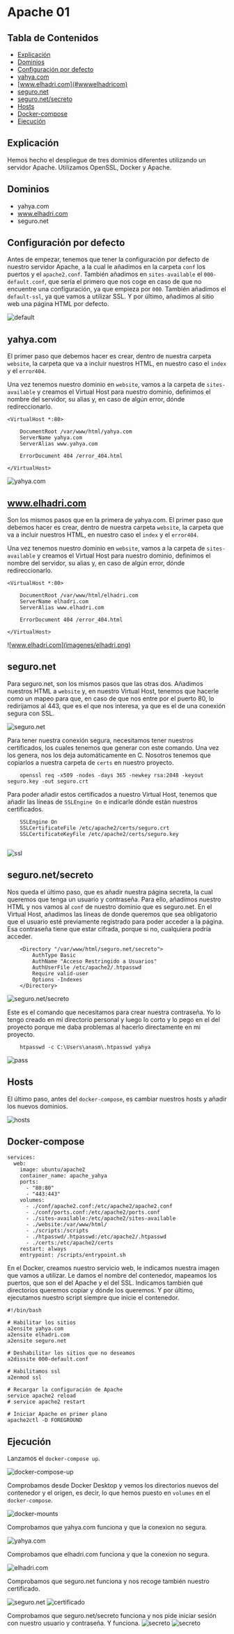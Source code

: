 # Apache 01

## Tabla de Contenidos

- [Explicación](#explicación)
- [Dominios](#dominios)
- [Configuración por defecto](#configuración-por-defecto)
- [yahya.com](#yahacom)
- [www.elhadri.com](#wwwelhadricom)
- [seguro.net](#seguronet)
- [seguro.net/secreto](#seguronetsecreto)
- [Hosts](#hosts)
- [Docker-compose](#docker-compose)
- [Ejecución](#ejecución)


## Explicación

Hemos hecho el despliegue de tres dominios diferentes utilizando un servidor Apache. Utilizamos OpenSSL, Docker y Apache.

## Dominios

- yahya.com
- www.elhadri.com
- seguro.net

## Configuración por defecto

Antes de empezar, tenemos que tener la configuración por defecto de nuestro servidor Apache, a la cual le añadimos en la carpeta `conf` los puertos y el `apache2.conf`. También añadimos en `sites-available` el `000-default.conf`, que sería el primero que nos coge en caso de que no encuentre una configuración, ya que empieza por `000`. También añadimos el `default-ssl`, ya que vamos a utilizar SSL. Y por último, añadimos al sitio web una página HTML por defecto.

![default](imagenes/default.png)

## yahya.com

El primer paso que debemos hacer es crear, dentro de nuestra carpeta `website`, la carpeta que va a incluir nuestros HTML, en nuestro caso el `index` y el `error404`.

Una vez tenemos nuestro dominio en `website`, vamos a la carpeta de `sites-available` y creamos el Virtual Host para nuestro dominio, definimos el nombre del servidor, su alias y, en caso de algún error, dónde redireccionarlo.
```
<VirtualHost *:80>

	DocumentRoot /var/www/html/yahya.com
	ServerName yahya.com
	ServerAlias www.yahya.com
	
	ErrorDocument 404 /error_404.html

</VirtualHost>
```
![yahya.com](imagenes/yahya-com.png)

## www.elhadri.com

Son los mismos pasos que en la primera de yahya.com. El primer paso que debemos hacer es crear, dentro de nuestra carpeta `website`, la carpeta que va a incluir nuestros HTML, en nuestro caso el `index` y el `error404`.

Una vez tenemos nuestro dominio en `website`, vamos a la carpeta de `sites-available` y creamos el Virtual Host para nuestro dominio, definimos el nombre del servidor, su alias y, en caso de algún error, dónde redireccionarlo.

```
<VirtualHost *:80>

	DocumentRoot /var/www/html/elhadri.com
	ServerName elhadri.com
	ServerAlias www.elhadri.com
	
	ErrorDocument 404 /error_404.html

</VirtualHost>
```

![www.elhadri.com](imagenes/elhadri.png)

## seguro.net

Para seguro.net, son los mismos pasos que las otras dos. Añadimos nuestros HTML a `website` y, en nuestro Virtual Host, tenemos que hacerle como un mapeo para que, en caso de que nos entre por el puerto 80, lo redirijamos al 443, que es el que nos interesa, ya que es el de una conexión segura con SSL.

![seguro.net](imagenes/seguro.png)


Para tener nuestra conexión segura, necesitamos tener nuestros certificados, los cuales tenemos que generar con este comando. Una vez los genera, nos los deja automáticamente en C. Nosotros tenemos que copiarlos a nuestra carpeta de `certs` en nuestro proyecto.

```
    openssl req -x509 -nodes -days 365 -newkey rsa:2048 -keyout seguro.key -out seguro.crt
```

Para poder añadir estos certificados a nuestro Virtual Host, tenemos que añadir las líneas de `SSLEngine On` e indicarle dónde están nuestros certificados.
```
    SSLEngine On
    SSLCertificateFile /etc/apache2/certs/seguro.crt
    SSLCertificateKeyFile /etc/apache2/certs/seguro.key 
    
```

![ssl](imagenes/ssl.png)

## seguro.net/secreto
Nos queda el último paso, que es añadir nuestra página secreta, la cual queremos que tenga un usuario y contraseña. Para ello, añadimos nuestro HTML y nos vamos al `conf` de nuestro dominio que es seguro.net. En el Virtual Host, añadimos las líneas de donde queremos que sea obligatorio que el usuario esté previamente registrado para poder acceder a la página. Esa contraseña tiene que estar cifrada, porque si no, cualquiera podría acceder.

```
    <Directory "/var/www/html/seguro.net/secreto">
        AuthType Basic
        AuthName "Acceso Restringido a Usuarios"
        AuthUserFile /etc/apache2/.htpasswd
        Require valid-user
        Options -Indexes
    </Directory>

```

![seguro.net/secreto](imagenes/secreto.png)


Este es el comando que necesitamos para crear nuestra contraseña. Yo lo tengo creado en mi directorio personal y luego lo corto y lo pego en el del proyecto porque me daba problemas al hacerlo directamente en mi proyecto.

```
    htpasswd -c C:\Users\anasm\.htpasswd yahya

```

![pass](imagenes/comando-pass.png)

## Hosts

El último paso, antes del `docker-compose`, es cambiar nuestros hosts y añadir los nuevos dominios.


![hosts](imagenes/hosts.png)

## Docker-compose

```
services:
  web:
    image: ubuntu/apache2 
    container_name: apache_yahya 
    ports:
      - "80:80" 
      - "443:443" 
    volumes:
      - ./conf/apache2.conf:/etc/apache2/apache2.conf 
      - ./conf/ports.conf:/etc/apache2/ports.conf 
      - ./sites-available:/etc/apache2/sites-available 
      - ./website:/var/www/html/ 
      - ./scripts:/scripts 
      - ./htpasswd/.htpasswd:/etc/apache2/.htpasswd 
      - ./certs:/etc/apache2/certs 
    restart: always
    entrypoint: /scripts/entrypoint.sh 
```

En el Docker, creamos nuestro servicio web, le indicamos nuestra imagen que vamos a utilizar. Le damos el nombre del contenedor, mapeamos los puertos, que son el del Apache y el del SSL. Indicamos también qué directorios queremos copiar y dónde los queremos. Y por último, ejecutamos nuestro script siempre que inicie el contenedor.

```
#!/bin/bash

# Habilitar los sitios
a2ensite yahya.com
a2ensite elhadri.com
a2ensite seguro.net

# Deshabilitar los sitios que no deseamos
a2dissite 000-default.conf

# Habilitamos ssl
a2enmod ssl

# Recargar la configuración de Apache
service apache2 reload
# service apache2 restart

# Iniciar Apache en primer plano
apache2ctl -D FOREGROUND
```

## Ejecución

Lanzamos el `docker-compose up`.

![docker-compose-up](imagenes/docker-up.png)



Comprobamos desde Docker Desktop y vemos los directorios nuevos del contenedor y el origen, es decir, lo que hemos puesto en `volumes` en el `docker-compose`.

![docker-mounts](imagenes/docker-mounts.png)



Comprobamos que yahya.com funciona y que la conexion no segura.

![yahya.com](imagenes/yahya.png)



Comprobamos que elhadri.com funciona y que la conexion no segura.

![elhadri.com](imagenes/elhadri-fun.png)



Comprobamos que seguro.net funciona y nos recoge también nuestro certificado.

![seguro.net](imagenes/seguro-fun.png) ![certificado](imagenes/cert-fun.png)



Comprobamos que seguro.net/secreto funciona y nos pide iniciar sesión con nuestro usuario y contraseña. Y funciona.
![secreto](imagenes/user-fun.png)
![secreto](imagenes/secreto-fun.png)



